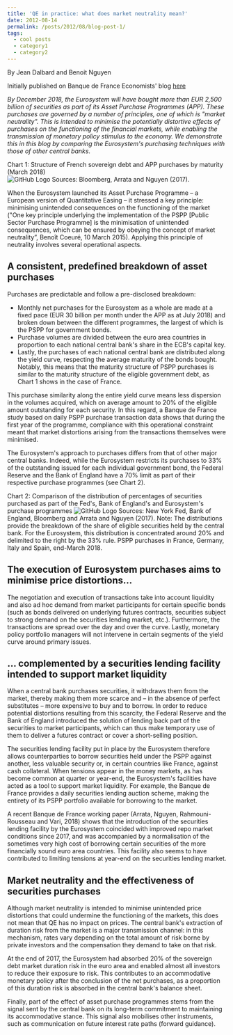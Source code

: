 ```yaml
---
title: 'QE in practice: what does market neutrality mean?'
date: 2012-08-14
permalink: /posts/2012/08/blog-post-1/
tags:
  - cool posts
  - category1
  - category2
---
```

By Jean Dalbard and Benoit Nguyen


Initially published on Banque de France Economists' blog [here](https://blocnotesdeleco.banque-france.fr/en/blog-entry/qe-practice-what-does-market-neutrality-mean)

*By December 2018, the Eurosystem will have bought more than EUR 2,500 billion of securities as part of its Asset Purchase Programmes (APP). These purchases are governed by a number of principles, one of which is "market neutrality". This is intended to minimise the potentially distortive effects of purchases on the functioning of the financial markets, while enabling the transmission of monetary policy stimulus to the economy. We demonstrate this in this blog by comparing the Eurosystem's purchasing techniques with those of other central banks.*

Chart 1: Structure of French sovereign debt and APP purchases by maturity (March 2018)   
![GitHub Logo](https://blocnotesdeleco.banque-france.fr/sites/default/files/graphique_1_billet_81_ve_1.png)
Sources: Bloomberg, Arrata and Nguyen (2017).

When the Eurosystem launched its Asset Purchase Programme – a European version of Quantitative Easing – it stressed a key principle: minimising unintended consequences on the functioning of the market ("One key principle underlying the implementation of the PSPP [Public Sector Purchase Programme] is the minimisation of unintended consequences, which can be ensured by obeying the concept of market neutrality”, Benoît Coeuré, 10 March 2015). Applying this principle of neutrality involves several operational aspects.

## A consistent, predefined breakdown of asset purchases

Purchases are predictable and follow a pre-disclosed breakdown:
* Monthly net purchases for the Eurosystem as a whole are made at a fixed pace (EUR 30 billion per month under the APP as at July 2018) and broken down between the different programmes, the largest of which is the PSPP for government bonds.
* Purchase volumes are divided between the euro area countries in proportion to each national central bank's share in the ECB's capital key.
* Lastly, the purchases of each national central bank are distributed along the yield curve, respecting the average maturity of the bonds bought. Notably, this means that the maturity structure of PSPP purchases is similar to the maturity structure of the eligible government debt, as Chart 1 shows in the case of France.

This purchase similarity along the entire yield curve means less dispersion in the volumes acquired, which on average amount to 20% of the eligible amount outstanding for each security. In this regard, a Banque de France study based on daily PSPP purchase transaction data shows that during the first year of the programme, compliance with this operational constraint meant that market distortions arising from the transactions themselves were minimised.

The Eurosystem's approach to purchases differs from that of other major central banks. Indeed, while the Eurosystem restricts its purchases to 33% of the outstanding issued for each individual government bond, the Federal Reserve and the Bank of England have a 70% limit as part of their respective purchase programmes (see Chart 2).


Chart 2: Comparison of the distribution of percentages of securities purchased as part of the Fed's, Bank of England's and Eurosystem's purchase programmes
![GitHub Logo](https://blocnotesdeleco.banque-france.fr/sites/default/files/images/illustrations/graphique2billet81ve.png)
Sources: New York Fed, Bank of England, Bloomberg and Arrata and Nguyen (2017).
Note: The distributions provide the breakdown of the share of eligible securities held by the central bank. For the Eurosystem, this distribution is concentrated around 20% and delimited to the right by the 33% rule. PSPP purchases in France, Germany, Italy and Spain, end-March 2018.


## The execution of Eurosystem purchases aims to minimise price distortions...

The negotiation and execution of transactions take into account liquidity and also ad hoc demand from market participants for certain specific bonds (such as bonds delivered on underlying futures contracts, securities subject to strong demand on the securities lending market, etc.). Furthermore, the transactions are spread over the day and over the curve. Lastly, monetary policy portfolio managers will not intervene in certain segments of the yield curve around primary issues. 

## ... complemented by a securities lending facility intended to support market liquidity

When a central bank purchases securities, it withdraws them from the market, thereby making them more scarce and – in the absence of perfect substitutes – more expensive to buy and to borrow. In order to reduce potential distortions resulting from this scarcity, the Federal Reserve and the Bank of England introduced the solution of lending back part of the securities to market participants, which can thus make temporary use of them to deliver a futures contract or cover a short-selling position.

The securities lending facility put in place by the Eurosystem therefore allows counterparties to borrow securities held under the PSPP against another, less valuable security or, in certain countries like France, against cash collateral. When tensions appear in the money markets, as has become common at quarter or year-end, the Eurosystem's facilities have acted as a tool to support market liquidity. For example, the Banque de France provides a daily securities lending auction scheme, making the entirety of its PSPP portfolio available for borrowing to the market.

A recent Banque de France working paper (Arrata, Nguyen, Rahmouni-Rousseau and Vari, 2018) shows that the introduction of the securities lending facility by the Eurosystem coincided with improved repo market conditions since 2017, and was accompanied by a normalisation of the sometimes very high cost of borrowing certain securities of the more financially sound euro area countries. This facility also seems to have contributed to limiting tensions at year-end on the securities lending market.

## Market neutrality and the effectiveness of securities purchases

Although market neutrality is intended to minimise unintended price distortions that could undermine the functioning of the markets, this does not mean that QE has no impact on prices. The central bank's extraction of duration risk from the market is a major transmission channel: in this mechanism, rates vary depending on the total amount of risk borne by private investors and the compensation they demand to take on that risk.

At the end of 2017, the Eurosystem had absorbed 20% of the sovereign debt market duration risk in the euro area and enabled almost all investors to reduce their exposure to risk. This contributes to an accommodative monetary policy after the conclusion of the net purchases, as a proportion of this duration risk is absorbed in the central bank's balance sheet.

Finally, part of the effect of asset purchase programmes stems from the signal sent by the central bank on its long-term commitment to maintaining its accommodative stance. This signal also mobilises other instruments, such as communication on future interest rate paths (forward guidance).
